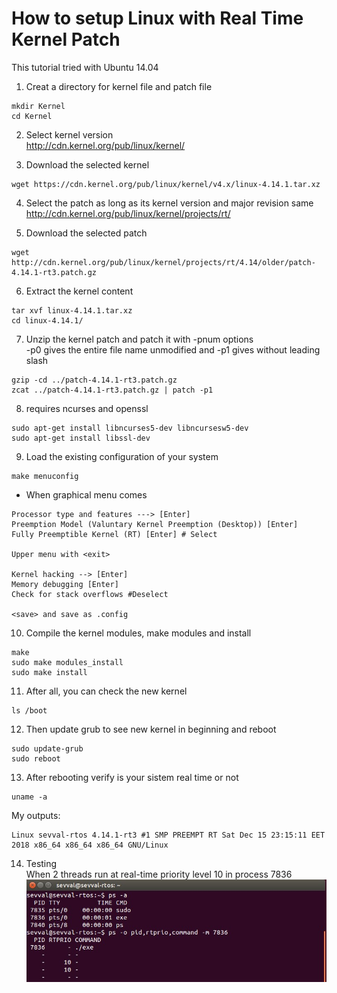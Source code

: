# How to setup Linux with Real Time Kernel Patch
This tutorial tried with Ubuntu 14.04  

1. Creat a directory for kernel file and patch file
```
mkdir Kernel
cd Kernel
```

2. Select kernel version  
http://cdn.kernel.org/pub/linux/kernel/

3. Download the selected kernel
```
wget https://cdn.kernel.org/pub/linux/kernel/v4.x/linux-4.14.1.tar.xz
```

4. Select the patch as long as its kernel version and major revision same  
http://cdn.kernel.org/pub/linux/kernel/projects/rt/

5. Download the selected patch
```
wget http://cdn.kernel.org/pub/linux/kernel/projects/rt/4.14/older/patch-4.14.1-rt3.patch.gz
```

6. Extract the kernel content
```
tar xvf linux-4.14.1.tar.xz
cd linux-4.14.1/
```

7. Unzip the kernel patch and patch it with -pnum options  
-p0 gives the entire file name unmodified and -p1 gives without leading slash
```
gzip -cd ../patch-4.14.1-rt3.patch.gz 
zcat ../patch-4.14.1-rt3.patch.gz | patch -p1
```

8. requires ncurses and openssl
```
sudo apt-get install libncurses5-dev libncursesw5-dev
sudo apt-get install libssl-dev
```

9. Load the existing configuration of your system
```
make menuconfig
```

* When graphical menu comes
```
Processor type and features ---> [Enter] 
Preemption Model (Valuntary Kernel Preemption (Desktop)) [Enter]
Fully Preemptible Kernel (RT) [Enter] # Select

Upper menu with <exit>

Kernel hacking --> [Enter]
Memory debugging [Enter]
Check for stack overflows #Deselect

<save> and save as .config
```

10. Compile the kernel modules, make modules and install
```
make 
sudo make modules_install
sudo make install
```

11. After all, you can check the new kernel
```
ls /boot
```

12. Then update grub to see new kernel in beginning and reboot
```
sudo update-grub
sudo reboot
```

13. After rebooting verify is your sistem real time or not
```
uname -a
```

My outputs:
```
Linux sevval-rtos 4.14.1-rt3 #1 SMP PREEMPT RT Sat Dec 15 23:15:11 EET 2018 x86_64 x86_64 x86_64 GNU/Linux
```

14. Testing  
When 2 threads run at real-time priority level 10 in process 7836
![When 2 threads run at real-time priority level 10 in process 7836 ](test.jpg)

